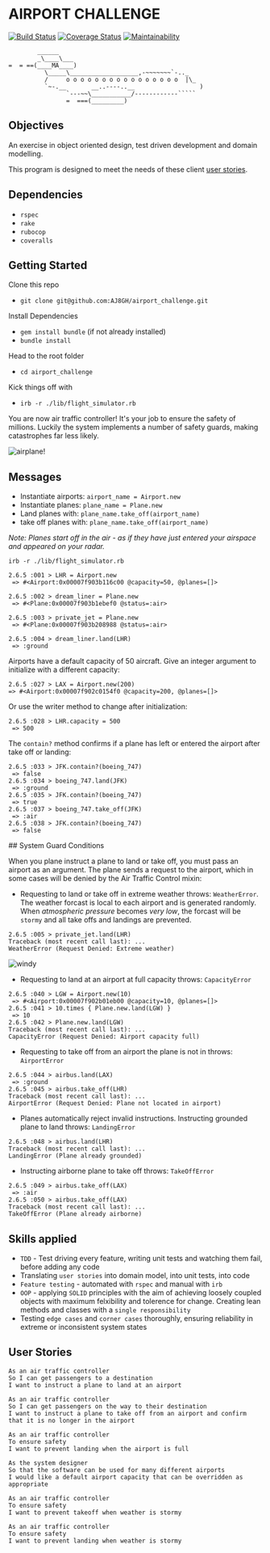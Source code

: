 # AIRPORT CHALLENGE

[![Build Status](https://travis-ci.com/AJ8GH/airport_challenge.svg?branch=master)](https://travis-ci.com/AJ8GH/airport_challenge) [![Coverage Status](https://coveralls.io/repos/github/AJ8GH/airport_challenge/badge.svg?branch=master)](https://coveralls.io/github/AJ8GH/airport_challenge?branch=master) [![Maintainability](https://api.codeclimate.com/v1/badges/d2842c2f872b398661ac/maintainability)](https://codeclimate.com/github/AJ8GH/airport_challenge/maintainability)


```
        ______
        _\____\___
=  = ==(____MA____)
          \_____\___________________,-~~~~~~~`-.._
          /     o o o o o o o o o o o o o o o o  |\_
          `~-.__       __..----..__                  )
                `---~~\___________/------------`````
                =  ===(_________)

```

## Objectives

An exercise in object oriented design, test driven development and domain modelling.

This program is designed to meet the needs of these client [user stories](#user-stories).

## Dependencies

- `rspec`
- `rake`
- `rubocop`
- `coveralls`

## Getting Started

Clone this repo
- `git clone git@github.com:AJ8GH/airport_challenge.git`

Install Dependencies
- `gem install bundle` (if not already installed)
- `bundle install`

Head to the root folder
- `cd airport_challenge`

Kick things off with
- `irb -r ./lib/flight_simulator.rb`

You are now air traffic controller! It's your job to ensure the safety of millions. Luckily the system implements a number of safety guards, making catastrophes far less likely.

![airplane!](https://media.giphy.com/media/wvWJOoYmFnSp2/giphy.gif)

## Messages

- Instantiate airports: `airport_name = Airport.new`
- Instantiate planes: `plane_name = Plane.new`
- Land planes with: `plane_name.take_off(airport_name)`
- take off planes with: `plane_name.take_off(airport_name)`

_Note: Planes start off in the air - as if they have just entered your airspace and appeared on your radar._

```
irb -r ./lib/flight_simulator.rb

2.6.5 :001 > LHR = Airport.new
 => #<Airport:0x00007f903b116c00 @capacity=50, @planes=[]>

2.6.5 :002 > dream_liner = Plane.new
 => #<Plane:0x00007f903b1ebef0 @status=:air>

2.6.5 :003 > private_jet = Plane.new
 => #<Plane:0x00007f903b208988 @status=:air>

2.6.5 :004 > dream_liner.land(LHR)
 => :ground
```

Airports have a default capacity of 50 aircraft. Give an integer argument to initialize with a different capacity:

```
2.6.5 :027 > LAX = Airport.new(200)
=> #<Airport:0x00007f902c0154f0 @capacity=200, @planes=[]>
```

Or use the writer method to change after initialization:
```
2.6.5 :028 > LHR.capacity = 500
 => 500
```

The `contain?` method confirms if a plane has left or entered the airport after take off or landing:

```
2.6.5 :033 > JFK.contain?(boeing_747)
 => false
2.6.5 :034 > boeing_747.land(JFK)
 => :ground
2.6.5 :035 > JFK.contain?(boeing_747)
 => true
2.6.5 :037 > boeing_747.take_off(JFK)
 => :air
2.6.5 :038 > JFK.contain?(boeing_747)
 => false
```

## System Guard Conditions

When you plane instruct a plane to land or take off, you must pass an airport as an argument. The plane sends a request to the airport, which in some cases will be denied by the Air Traffic Control mixin:

- Requesting to land or take off in extreme weather throws: `WeatherError`. The weather forcast is local to each airport and is generated randomly. When *atmospheric pressure* becomes *very low*, the forcast will be `stormy` and all take offs and landings are prevented.

```
2.6.5 :005 > private_jet.land(LHR)
Traceback (most recent call last): ...
WeatherError (Request Denied: Extreme weather)
```
![windy](https://media.giphy.com/media/M9tpu3TPG42n6/giphy.gif)

- Requesting to land at an airport at full capacity throws: `CapacityError`

```
2.6.5 :040 > LGW = Airport.new(10)
 => #<Airport:0x00007f902b01eb00 @capacity=10, @planes=[]>
2.6.5 :041 > 10.times { Plane.new.land(LGW) }
 => 10
2.6.5 :042 > Plane.new.land(LGW)
Traceback (most recent call last): ...
CapacityError (Request Denied: Airport capacity full)
```

- Requesting to take off from an airport the plane is not in throws: `AirportError`

```
2.6.5 :044 > airbus.land(LAX)
 => :ground
2.6.5 :045 > airbus.take_off(LHR)
Traceback (most recent call last): ...
AirportError (Request Denied: Plane not located in airport)
```

- Planes automatically reject invalid instructions. Instructing grounded plane to land throws: `LandingError`

```
2.6.5 :048 > airbus.land(LHR)
Traceback (most recent call last): ...
LandingError (Plane already grounded)
```

  - Instructing airborne plane to take off throws: `TakeOffError`

```
2.6.5 :049 > airbus.take_off(LAX)
 => :air
2.6.5 :050 > airbus.take_off(LAX)
Traceback (most recent call last): ...
TakeOffError (Plane already airborne)
```

## Skills applied

- `TDD` - Test driving every feature, writing unit tests and watching them fail, before adding any code
- Translating `user stories` into domain model, into unit tests, into code
- `Feature testing` - automated with `rspec` and manual with `irb`
- `OOP` - applying `SOLID` principles with the aim of achieving loosely coupled objects with maximum felxibility and tolerence for change. Creating lean methods and classes with a `single responsibility`
- Testing `edge cases` and `corner cases` thoroughly, ensuring reliability in extreme or inconsistent system states

## User Stories

```
As an air traffic controller
So I can get passengers to a destination
I want to instruct a plane to land at an airport

As an air traffic controller
So I can get passengers on the way to their destination
I want to instruct a plane to take off from an airport and confirm that it is no longer in the airport

As an air traffic controller
To ensure safety
I want to prevent landing when the airport is full

As the system designer
So that the software can be used for many different airports
I would like a default airport capacity that can be overridden as appropriate

As an air traffic controller
To ensure safety
I want to prevent takeoff when weather is stormy

As an air traffic controller
To ensure safety
I want to prevent landing when weather is stormy
```
